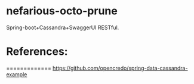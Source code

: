 # nefarious-octo-prune
Spring-boot+Cassandra+SwaggerUI RESTful.

# References:
=============
https://github.com/opencredo/spring-data-cassandra-example
